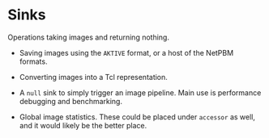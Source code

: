 # Sinks

Operations taking images and returning nothing.

  - Saving images using the `AKTIVE` format, or a host of the NetPBM formats.

  - Converting images into a Tcl representation.

  - A `null` sink to simply trigger an image pipeline. Main use is performance debugging and
    benchmarking.

  - Global image statistics. These could be placed under `accessor` as well, and it would likely be
    the better place.
